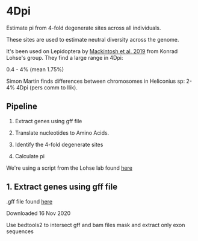 # 4Dpi

Estimate pi from 4-fold degenerate sites across all individuals. 

These sites are used to estimate neutral diversity across the genome. 

It's been used on Lepidoptera by [Mackintosh et al. 2019](https://www.nature.com/articles/s41467-019-11308-4) from Konrad Lohse's group. They find a large range in 4Dpi: 

0.4 - 4% (mean 1.75%)

Simon Martin finds differences between chromosomes in Heliconius sp: 2-4% 4Dpi (pers comm to Ilik). 

## Pipeline

1. Extract genes using gff file

2. Translate nucleotides to Amino Acids. 

3. Identify the 4-fold degenerate sites

4. Calculate pi

We're using a script from the Lohse lab found [here](https://github.com/DRL/gIMble/blob/master/README.md)



## 1. Extract genes using gff file

.gff file found [here](https://ftp.ncbi.nlm.nih.gov/genomes/all/annotation_releases/111886/100/GCF_902806685.1_iAphHyp1.1/)

Downloaded 16 Nov 2020

Use bedtools2 to intersect gff and bam files mask and extract only exon sequences
```


```

